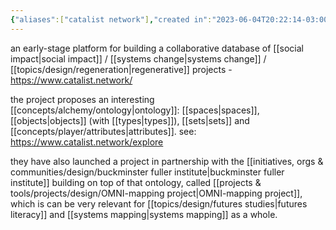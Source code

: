 ```yaml
---
{"aliases":["catalist network"],"created in":"2023-06-04T20:22:14-03:00","last tended to":"2024-09-26T15:57:18-03:00","tags":["tool","curation","knowledgemanagement","knowledgeontologies","database","systemschange","project","knowledgecommons","🌱"],"relevancescore":88,"dg-publish":true,"notestage":["🌱"],"created":"2023-06-04T20:22:14.916-03:00","updated":"2025-01-14T16:29:36.008-03:00","permalink":"/projects-and-tools/tools/lab/catalist-network/","dgPassFrontmatter":true}
---
```


an early-stage platform for building a collaborative database of [[social impact\|social impact]] / [[systems change\|systems change]] / [[topics/design/regeneration\|regenerative]] projects - https://www.catalist.network/

the project proposes an interesting [[concepts/alchemy/ontology\|ontology]]: [[spaces\|spaces]], [[objects\|objects]] (with [[types\|types]]), [[sets\|sets]] and [[concepts/player/attributes\|attributes]]. see: https://www.catalist.network/explore

they have also launched a project in partnership with the [[initiatives, orgs & communities/design/buckminster fuller institute\|buckminster fuller institute]] building on top of that ontology, called [[projects & tools/projects/design/OMNI-mapping project\|OMNI-mapping project]], which is can be very relevant for [[topics/design/futures studies\|futures literacy]] and [[systems mapping\|systems mapping]] as a whole.